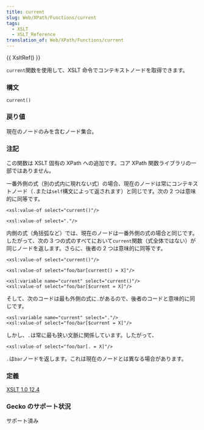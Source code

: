 ```yaml
---
title: current
slug: Web/XPath/Functions/current
tags:
  - XSLT
  - XSLT_Reference
translation_of: Web/XPath/Functions/current
---
```

{{ XsltRef() }}

`current`関数を使用して、XSLT 命令でコンテキストノードを取得できます。

### 構文

    current()

### 戻り値

現在のノードのみを含むノード集合。

### 注記

この関数は XSLT 固有の XPath への追加です。コア XPath 関数ライブラリの一部ではありません。

一番外側の式（別の式内に現れない式）の場合、現在のノードは常にコンテキストノード（`.`または`self`構文によって返されます）と同じです。次の 2 つは意味的に同等です。

    <xsl:value-of select="current()"/>

    <xsl:value-of select="."/>

内側の式（角括弧など）では、現在のノードは一番外側の式の場合と同じです。したがって、次の 3 つの式のすべてにおいて`current`関数（式全体ではない）が同じノードを返します。さらに、後者の 2 つは意味的に同等です。

    <xsl:value-of select="current()"/>

    <xsl:value-of select="foo/bar[current() = X]"/>

    <xsl:variable name="current" select="current()"/>
    <xsl:value-of select="foo/bar[$current = X]"/>

そして、次のコードは最も外側の式に`.`があるので、後者のコードと意味的に同じです。

    <xsl:variable name="current" select="."/>
    <xsl:value-of select="foo/bar[$current = X]"/>

しかし、`.`は常に最も狭い文脈に関係しています。したがって、

    <xsl:value-of select="foo/bar[. = X]"/>

`.`は`bar`ノードを返します。これは現在のノードとは異なる場合があります。

### 定義

[XSLT 1.0 12.4](http://www.w3.org/TR/xslt#function-current)

### Gecko のサポート状況

サポート済み
